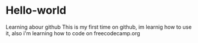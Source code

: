# Hello-world
Learning abour github
This is my first time on github, im learnig how to use it, also i'm learning how to code on freecodecamp.org 
